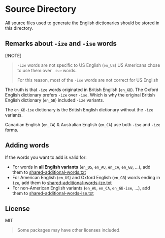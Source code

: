 # Source Directory

All source files used to generate the English dictionaries should be stored in this directory.

## Remarks about `-ize` and `-ise` words

[!NOTE]
> `-ize` words are not specific to US English (`en_US`)
> US Americans chose to use them over `-ise` words.
>
> For this reason, most of the `-ise` words are not correct for US English

The truth is that `-ize` words originated in British English (`en_GB`).
The Oxford English dictionary prefers `-ize` over `-ise`.
Which is why the original British English dictionary (`en_GB`) included `-ize` variants.

The `en_GB-ise` dictionary is the British English dictionary without the `-ize` variants.

Canadian English (`en_CA`) & Australian English (`en_CA`) use both `-ise` and `-ize` forms.

## Adding words

If the words you want to add is valid for:

- For words in **all English variants** (`en_US`, `en_AU`, `en_CA`, `en_GB`, ...),
  add them to [shared-additional-words.txt](https://github.com/streetsidesoftware/cspell-dicts/blob/main/dictionaries/en_shared/src/shared-additional-words.txt)
- For American English (`en_US`) and Oxford English (`en_GB`) words ending in `ize`,
  add them to [shared-additional-words-ize.txt](https://github.com/streetsidesoftware/cspell-dicts/blob/main/dictionaries/en_shared/src/shared-additional-words-ize.txt)
- For non-American English variants (`en_AU`, `en_CA`, `en_GB-ise`, ...),
  add them to [shared-additional-words-ise.txt](https://github.com/streetsidesoftware/cspell-dicts/blob/main/dictionaries/en_shared/src/shared-additional-words-ise.txt)

## License

MIT

> Some packages may have other licenses included.

